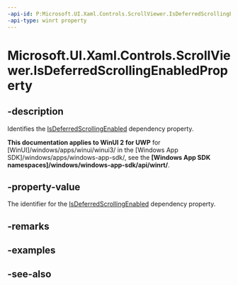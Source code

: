 ```yaml
---
-api-id: P:Microsoft.UI.Xaml.Controls.ScrollViewer.IsDeferredScrollingEnabledProperty
-api-type: winrt property
---
```


<!-- Property syntax
public Windows.UI.Xaml.DependencyProperty IsDeferredScrollingEnabledProperty { get; }
-->

# Microsoft.UI.Xaml.Controls.ScrollViewer.IsDeferredScrollingEnabledProperty

## -description
Identifies the [IsDeferredScrollingEnabled](scrollviewer_isdeferredscrollingenabled.md) dependency property.

**This documentation applies to WinUI 2 for UWP** for [WinUI]/windows/apps/winui/winui3/ in the [Windows App SDK]/windows/apps/windows-app-sdk/, see the **[Windows App SDK namespaces]/windows/windows-app-sdk/api/winrt/**.

## -property-value
The identifier for the [IsDeferredScrollingEnabled](scrollviewer_isdeferredscrollingenabled.md) dependency property.

## -remarks

## -examples

## -see-also
